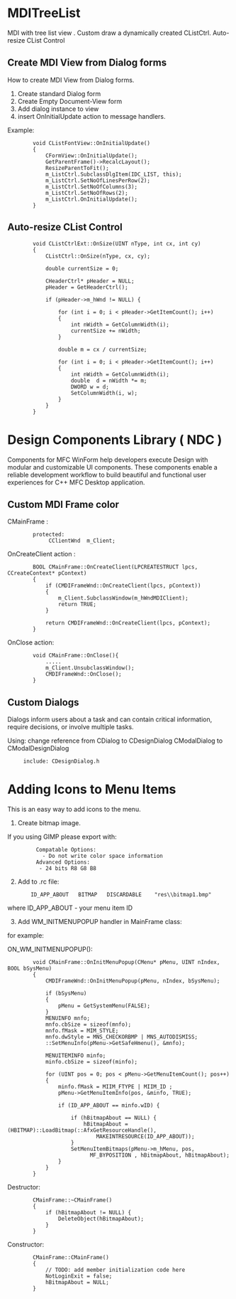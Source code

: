 # MDITreeList

MDI with tree list view . Custom draw a dynamically created CListCtrl. Auto-resize CList Control

##  Create MDI View from Dialog forms

How to create MDI View from Dialog forms.

1) Create standard Dialog form
2) Create Empty Document-View form
3) Add dialog instance to view 
4) insert OnInitialUpdate action to message handlers.

Example:

			void CListFontView::OnInitialUpdate() 
			{
				CFormView::OnInitialUpdate();
				GetParentFrame()->RecalcLayout();
				ResizeParentToFit();
				m_ListCtrl.SubclassDlgItem(IDC_LIST, this);
				m_ListCtrl.SetNoOfLinesPerRow(2);
				m_ListCtrl.SetNoOfColumns(3);
				m_ListCtrl.SetNoOfRows(2);
				m_ListCtrl.OnInitialUpdate();
			}

##  Auto-resize CList Control

			void CListCtrlExt::OnSize(UINT nType, int cx, int cy)
			{
				CListCtrl::OnSize(nType, cx, cy);

				double currentSize = 0;

				CHeaderCtrl* pHeader = NULL;
				pHeader = GetHeaderCtrl();

				if (pHeader->m_hWnd != NULL) {

					for (int i = 0; i < pHeader->GetItemCount(); i++)
					{
						int nWidth = GetColumnWidth(i);
						currentSize += nWidth;
					}

					double m = cx / currentSize;

					for (int i = 0; i < pHeader->GetItemCount(); i++)
					{
						int nWidth = GetColumnWidth(i);
						double  d = nWidth *= m;
						DWORD w = d;
						SetColumnWidth(i, w);
					}
				}
			}

#  Design Components Library ( NDC )

Components for MFC WinForm help developers execute Design with modular and customizable UI components. 
These components enable a reliable development workflow to build beautiful and functional user experiences for C++ MFC Desktop application.


## Custom MDI Frame color


CMainFrame :

            protected:
                 CClientWnd  m_Client;

OnCreateClient action :

            BOOL CMainFrame::OnCreateClient(LPCREATESTRUCT lpcs, CCreateContext* pContext)
            {
	            if (CMDIFrameWnd::OnCreateClient(lpcs, pContext))
	            {
		            m_Client.SubclassWindow(m_hWndMDIClient);
		            return TRUE;
	            }

	            return CMDIFrameWnd::OnCreateClient(lpcs, pContext);
            }

OnClose action:

            void CMainFrame::OnClose(){
                .....
                m_Client.UnsubclassWindow();
                CMDIFrameWnd::OnClose();
            }


## Custom Dialogs

Dialogs inform users about a task and can contain critical information, require decisions, or involve multiple tasks.

Using:
  change reference from
      CDialog to CDesignDialog
      CModalDialog to CModalDesignDialog

         include: CDesignDialog.h



#  Adding Icons to Menu Items

This is an easy way to add icons to the menu.

1) Create bitmap image.

If you using GIMP please export with:

			 Compatable Options:
			   - Do not write color space information
			 Advanced Options:  
			  - 24 bits R8 G8 B8

 2) Add to .rc file:

			ID_APP_ABOUT   BITMAP   DISCARDABLE    "res\\bitmap1.bmp"

 where ID_APP_ABOUT - your menu item ID

 3) Add WM_INITMENUPOPUP handler in MainFrame class:

 for example:

 ON_WM_INITMENUPOPUP():
 
			void CMainFrame::OnInitMenuPopup(CMenu* pMenu, UINT nIndex, BOOL bSysMenu)
			{
				CMDIFrameWnd::OnInitMenuPopup(pMenu, nIndex, bSysMenu);

				if (bSysMenu)
				{
					pMenu = GetSystemMenu(FALSE);
				}
				MENUINFO mnfo;
				mnfo.cbSize = sizeof(mnfo);
				mnfo.fMask = MIM_STYLE;
				mnfo.dwStyle = MNS_CHECKORBMP | MNS_AUTODISMISS;
				::SetMenuInfo(pMenu->GetSafeHmenu(), &mnfo);

				MENUITEMINFO minfo;
				minfo.cbSize = sizeof(minfo);
	
				for (UINT pos = 0; pos < pMenu->GetMenuItemCount(); pos++)
				{
					minfo.fMask = MIIM_FTYPE | MIIM_ID ;
					pMenu->GetMenuItemInfo(pos, &minfo, TRUE);

					if (ID_APP_ABOUT == minfo.wID) {
	
						if (hBitmapAbout == NULL) {
							hBitmapAbout = (HBITMAP)::LoadBitmap(::AfxGetResourceHandle(),
								MAKEINTRESOURCE(ID_APP_ABOUT));
						}
						SetMenuItemBitmaps(pMenu->m_hMenu, pos, 
							  MF_BYPOSITION , hBitmapAbout, hBitmapAbout);
					}
				}
			}

Destructor:

			CMainFrame::~CMainFrame()
			{
				if (hBitmapAbout != NULL) {
					DeleteObject(hBitmapAbout);
				}
			}

Constructor:

			CMainFrame::CMainFrame()
			{
				// TODO: add member initialization code here
				NotLoginExit = false;
				hBitmapAbout = NULL;
			}

